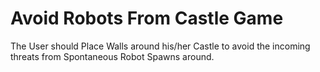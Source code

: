 # Avoid Robots From Castle Game
 The User should Place Walls around his/her Castle to avoid the incoming threats from Spontaneous Robot Spawns around. 

